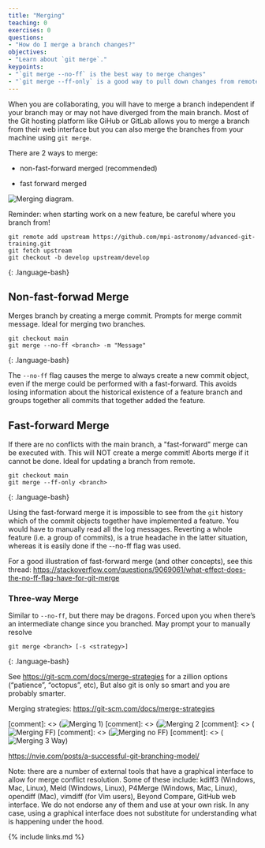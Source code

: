 ```yaml
---
title: "Merging"
teaching: 0
exercises: 0
questions:
- "How do I merge a branch changes?"
objectives:
- "Learn about `git merge`."
keypoints:
- "`git merge --no-ff` is the best way to merge changes"
- "`git merge --ff-only` is a good way to pull down changes from remote"
---
```


When you are collaborating, you will have to merge a branch independent if your branch may or may not have diverged from the main branch. Most of the Git hosting platform like GiHub or GitLab allows you to merge a branch from their web interface but you can also merge the branches from your machine using `git merge`.

There are 2 ways to merge:

- non-fast-forward merged (recommended)

- fast forward merged

![Merging diagram.](../fig/09-merging.png)

Reminder: when starting work on a new feature, be careful where you branch from!

~~~
git remote add upstream https://github.com/mpi-astronomy/advanced-git-training.git
git fetch upstream
git checkout -b develop upstream/develop
~~~
{: .language-bash}

## Non-fast-forwad Merge

Merges branch by creating a merge commit. Prompts for merge commit message. Ideal for merging two branches.

~~~
git checkout main
git merge --no-ff <branch> -m "Message"
~~~
{: .language-bash}

The `--no-ff` flag causes the merge to always create a new commit object, even if the merge could be performed with a fast-forward. This avoids losing information about the historical existence of a feature branch and groups together all commits that together added the feature.

## Fast-forward Merge

If there are no conflicts with the main branch, a "fast-forward" merge can be executed with. This will NOT create a merge commit! Aborts merge if it cannot be done.
Ideal for updating a branch from remote.

~~~
git checkout main
git merge --ff-only <branch>
~~~
{: .language-bash}

Using the fast-forward merge it is impossible to see from the `git` history which of the commit objects together have implemented a feature. You would have to manually read all the log messages. Reverting a whole feature (i.e. a group of commits), is a true headache in the latter situation, whereas it is easily done if the --no-ff flag was used.

For a good illustration of fast-forward merge (and other concepts), see this thread: https://stackoverflow.com/questions/9069061/what-effect-does-the-no-ff-flag-have-for-git-merge

### Three-way Merge

Similar to `--no-ff`, but there may be dragons. Forced upon you when there’s an intermediate change since you branched.
May prompt your to manually resolve

~~~
git merge <branch> [-s <strategy>]
~~~
{: .language-bash}

See https://git-scm.com/docs/merge-strategies for a zillion options (“patience”, “octopus”, etc),  But also git is only so smart and you are probably smarter.


Merging strategies: https://git-scm.com/docs/merge-strategies

[comment]: <> (![Merging 1](../fig/09-merging-1.png))
[comment]: <> (![Merging 2](../fig/10-merging-2.png)
[comment]: <> (![Merging FF](../fig/11-merging-ff.png))
[comment]: <> (![Merging no FF](../fig/12-merging-noff.png))
[comment]: <> (![Merging 3 Way](../fig/13-merging-3way.png))

https://nvie.com/posts/a-successful-git-branching-model/

Note: there are a number of external tools that have a graphical interface to allow for merge conflict resolution. Some of these include: kdiff3 (Windows, Mac, Linux), Meld (Windows, Linux), P4Merge (Windows, Mac, Linux),  opendiff (Mac), vimdiff (for Vim users), Beyond Compare, GitHub web interface. We do not endorse any of them and use at your own risk. In any case, using a graphical interface does not substitute for understanding what is happening under the hood.

{% include links.md %}
